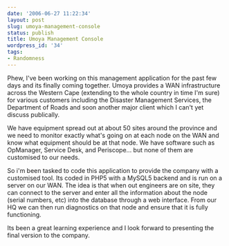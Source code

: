 ```yaml
---
date: '2006-06-27 11:22:34'
layout: post
slug: umoya-management-console
status: publish
title: Umoya Management Console
wordpress_id: '34'
tags:
- Randomness
---
```


Phew, I've been working on this management application for the past few days and its finally coming together. Umoya provides a WAN infrastructure across the Western Cape (extending to the whole country in time I'm sure) for various customers including the Disaster Management Services, the Department of Roads and soon another major client which I can't yet discuss publically.

We have equipment spread out at about 50 sites around the province and we need to monitor exactly what's going on at each node on the WAN and know what equipment should be at that node. We have software such as OpManager, Service Desk, and Periscope... but none of them are customised to our needs.

So i'm been tasked to code this application to provide the company with a customised tool. Its coded in PHP5 with a MySQL5 backend and is run on a server on our WAN. The idea is that when out engineers are on site, they can connect to the server and enter all the information about the node (serial numbers, etc) into the database through a web interface. From our HQ we can then run diagnostics on that node and ensure that it is fully functioning.

Its been a great learning experience and I look forward to presenting the final version to the company.
